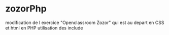 # zozorPhp
modification de l exercice "Openclassroom Zozor" qui est  au depart en CSS et html en PHP utilisation des include
